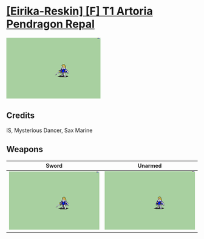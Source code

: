 # [\[Eirika-Reskin\] \[F\] T1 Artoria Pendragon Repal](./)
 

<img src="./1.%20Sword/Sword_000.png" alt="[Eirika-Reskin] [F] T1 Artoria Pendragon Repal standing" />

## Credits

IS, Mysterious Dancer, Sax Marine

## Weapons
 

|Sword |Unarmed |
|  :---: | :---: |
| <img alt="Sword animation" src="./1.%20Sword/Sword.gif" /> | <img alt="Unarmed animation" src="./8.%20Unarmed/Unarmed.gif" /> |
